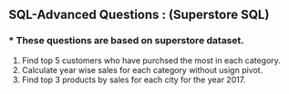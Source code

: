<h2>SQL-Advanced Questions : (Superstore SQL)</h2>
<h3>* These questions are based on superstore dataset.</h3>

1. Find top 5 customers who have purchsed the most in each category.
2. Calculate year wise sales for each category without usign pivot.
3. Find top 3 products by sales for each city for the year 2017.
